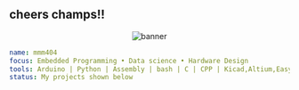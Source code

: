 ## cheers champs!!

<p align="center">
  <img src="https://capsule-render.vercel.app/api?type=wave&color=gradient&height=120&text=MMMS&animation=fadeIn" alt="banner"/>
</p>

```yaml
name: mmm404
focus: Embedded Programming • Data science • Hardware Design
tools: Arduino | Python | Assembly | bash | C | CPP | Kicad,Altium,EasyEDA
status: My projects shown below
